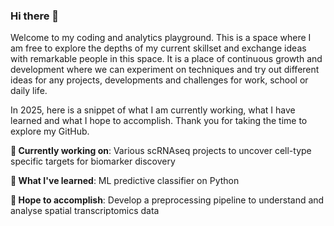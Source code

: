 ### Hi there 👋

Welcome to my coding and analytics playground. This is a space where I am free to explore the depths of my current skillset and exchange ideas with remarkable people in this space. It is a place of continuous growth and development where we can experiment on techniques and try out different ideas for any projects, developments and challenges for work, school or daily life. 

In 2025, here is a snippet of what I am currently working, what I have learned and what I hope to accomplish. Thank you for taking the time to explore my GitHub. 

**🤔 Currently working on**: Various scRNAseq projects to uncover cell-type specific targets for biomarker discovery

**🌱 What I've learned**: ML predictive classifier on Python

**🔭 Hope to accomplish**: Develop a preprocessing pipeline to understand and analyse spatial transcriptomics data

<!--
**kendrix10/kendrix10** is a ✨ _special_ ✨ repository because its `README.md` (this file) appears on your GitHub profile.

Here are some ideas to get you started:

- 🔭 I’m currently working on ...
- 🌱 I’m currently learning ...
- 👯 I’m looking to collaborate on ...
- 🤔 I’m looking for help with ...
- 💬 Ask me about ...
- 📫 How to reach me: ...
- 😄 Pronouns: ...
- ⚡ Fun fact: ...
-->
